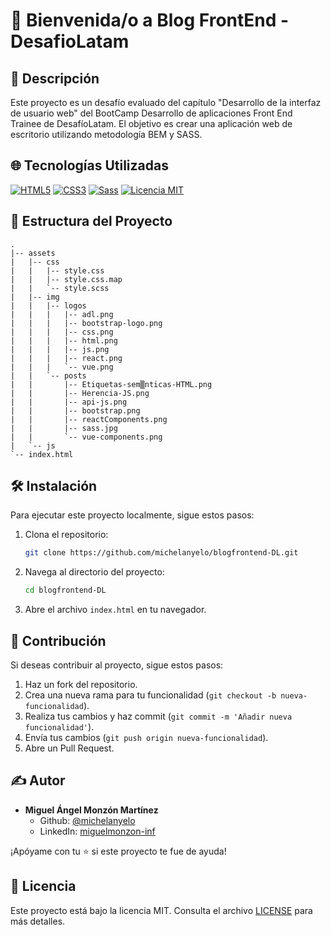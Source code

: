 # 👋 Bienvenida/o a Blog FrontEnd - DesafioLatam

## 📝 Descripción

Este proyecto es un desafío evaluado del capítulo "Desarrollo de la interfaz de usuario web" del BootCamp Desarrollo de aplicaciones Front End Trainee de DesafíoLatam. El objetivo es crear una aplicación web de escritorio utilizando metodología BEM y SASS.

## 🌐 Tecnologías Utilizadas

[![HTML5](https://img.shields.io/badge/HTML5-E34F26.svg?logo=html5&logoColor=white)](https://developer.mozilla.org/en-US/docs/Web/Guide/HTML/HTML5)
[![CSS3](https://img.shields.io/badge/CSS3-1572B6.svg?logo=css3&logoColor=white)](https://developer.mozilla.org/en-US/docs/Web/CSS)
[![Sass](https://img.shields.io/badge/Sass-CC6699.svg?logo=sass&logoColor=white)](https://sass-lang.com/)
 <a href="LICENSE">
    <img alt="Licencia MIT" src="https://img.shields.io/badge/License-MIT-yellow.svg" />
  </a>

## 📁 Estructura del Proyecto

```plaintext
.
|-- assets
|   |-- css
|   |   |-- style.css
|   |   |-- style.css.map
|   |   `-- style.scss
|   |-- img
|   |   |-- logos
|   |   |   |-- adl.png
|   |   |   |-- bootstrap-logo.png
|   |   |   |-- css.png
|   |   |   |-- html.png
|   |   |   |-- js.png
|   |   |   |-- react.png
|   |   |   `-- vue.png
|   |   `-- posts
|   |       |-- Etiquetas-sem▒nticas-HTML.png
|   |       |-- Herencia-JS.png
|   |       |-- api-js.png
|   |       |-- bootstrap.png
|   |       |-- reactComponents.png
|   |       |-- sass.jpg
|   |       `-- vue-components.png
|   `-- js
`-- index.html

```

## 🛠️ Instalación

Para ejecutar este proyecto localmente, sigue estos pasos:

1. Clona el repositorio:

   ```bash
   git clone https://github.com/michelanyelo/blogfrontend-DL.git

2. Navega al directorio del proyecto:

   ```bash
   cd blogfrontend-DL

3. Abre el archivo `index.html` en tu navegador.

## 🤝 Contribución

Si deseas contribuir al proyecto, sigue estos pasos:

1. Haz un fork del repositorio.
2. Crea una nueva rama para tu funcionalidad (`git checkout -b nueva-funcionalidad`).
3. Realiza tus cambios y haz commit (`git commit -m 'Añadir nueva funcionalidad'`).
4. Envía tus cambios (`git push origin nueva-funcionalidad`).
5. Abre un Pull Request.

## ✍️ Autor

- **Miguel Ángel Monzón Martínez**
  - Github: [@michelanyelo](https://github.com/michelanyelo)
  - LinkedIn: [miguelmonzon-inf](https://linkedin.com/in/miguelmonzon-inf)
  
¡Apóyame con tu ⭐️ si este proyecto te fue de ayuda!

## 🧾 Licencia

Este proyecto está bajo la licencia MIT. Consulta el archivo [LICENSE](https://github.com/michelanyelo/blogfrontend-DL/blob/main/LICENSE) para más detalles.

